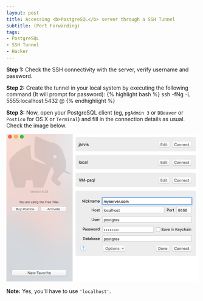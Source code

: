 ```yaml
---
layout: post
title: Accessing <b>PostgreSQL</b> server through a SSH Tunnel
subtitle: (Port Forwarding)
tags:
- PostgreSQL
- SSH Tunnel
- Hacker
---
```


<b>Step 1:</b> Check the SSH connectivity with the server, verify username and password.

<b>Step 2:</b> Create the tunnel in your local system by executing the following command (It will prompt for password):
{% highlight bash %}
ssh -fNg -L 5555:localhost:5432 <user>@<server>
{% endhighlight %}

<b>Step 3:</b> Now, open your PostgreSQL client (eg, `pgAdmin 3` or `DBeaver` or `Postico` for OS X or `Terminal`) and fill in the connection details as usual. Check the image below.

![Postico DB connection ](/assets/images/postico-port-forwarding.png)
<!-- {: .center-image .image-size-medium} -->

<b>Note:</b> Yes, you'll have to use `'localhost'`.
